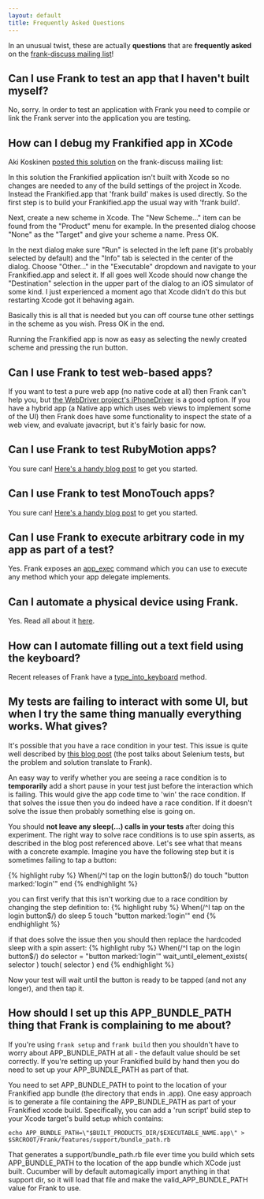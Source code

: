 ```yaml
---
layout: default
title: Frequently Asked Questions
---
```


In an unusual twist, these are actually **questions** that are **frequently
asked** on the [frank-discuss mailing list](mailing_lists.html)!

## Can I use Frank to test an app that I haven't built myself?

No, sorry. In order to test an application with Frank you need to
compile or link the Frank server into the application you are testing.

## How can I debug my Frankified app in XCode

Aki Koskinen [posted this solution](https://groups.google.com/d/msg/frank-discuss/NlN7kb4iUB4/yKm_IV7MBRQJ) on the frank-discuss mailing list:

In this solution the Frankified application isn't built with Xcode so no changes are needed to any of the build settings of the project in Xcode. Instead the Frankified.app that 'frank build' makes is used directly. So the first step is to build your Frankified.app the usual way with 'frank build'.

Next, create a new scheme in Xcode. The "New Scheme..." item can be found from the "Product" menu for example. In the presented dialog choose "None" as the "Target" and give your scheme a name. Press OK.

In the next dialog make sure "Run" is selected in the left pane (it's probably selected by default) and the "Info" tab is selected in the center of the dialog. Choose "Other..." in the "Executable" dropdown and navigate to your Frankified.app and select it. If all goes well Xcode should now change the "Destination" selection in the upper part of the dialog to an iOS simulator of some kind. I just experienced a moment ago that Xcode didn't do this but restarting Xcode got it behaving again.

Basically this is all that is needed but you can off course tune other settings in the scheme as you wish. Press OK in the end.

Running the Frankified app is now as easy as selecting the newly created scheme and pressing the run button.


## Can I use Frank to test web-based apps?
If you want to test a pure web app (no native code at all) then Frank can't help you, but [the WebDriver project's iPhoneDriver](http://code.google.com/p/selenium/wiki/IPhoneDriver) is a good option. If you have a hybrid app (a Native app which uses web views to implement some of the UI) then Frank does have some functionality to inspect the state of a web view, and evaluate javacript, but it's fairly basic for now.

## Can I use Frank to test RubyMotion apps?
You sure can! [Here's a handy blog post](http://calebcohoon.blogspot.com.au/2012/06/test-rubymotion-apps-using-cucumber.html) to get you started.

## Can I use Frank to test MonoTouch apps?
You sure can! [Here's a handy blog post](http://www.alejandrobeiderman.com/2012/11/setting-up-frank-with-monotouch/) to get you started.

## Can I use Frank to execute arbitrary code in my app as part of a test?

Yes. Frank exposes an [app_exec](http://rdoc.info/github/moredip/Frank/Frank/Cucumber/FrankHelper#app_exec-instance_method) command which you can use to execute
any method which your app delegate implements.

## Can I automate a physical device using Frank.

Yes. Read all about it [here](device.html).


## How can I automate filling out a text field using the keyboard?
Recent releases of Frank have a [type_into_keyboard](http://rdoc.info/github/moredip/Frank/Frank/Cucumber/KeyboardHelper#type_into_keyboard-instance_method) method.

## My tests are failing to interact with some UI, but when I try the same thing manually everything works. What gives?

It's possible that you have a race condition in your test. This issue is quite well described by [this blog post](http://sauceio.com/index.php/2011/04/how-to-lose-races-and-win-at-selenium/) (the post talks about Selenium tests, but the problem and solution translate to Frank).

An easy way to verify whether you are seeing a race condition is to **temporarily** add a short pause in your test just before the interaction which is failing. This would give the app code time to 'win' the race condition. If that solves the issue then you do indeed have a race condition. If it doesn't solve the issue then probably something else is going on.

You should **not leave any sleep(...) calls in your tests** after doing this experiment. The right way to solve race conditions is to use spin asserts, as described in the blog post referenced above. Let's see what that means with a concrete example. Imagine you have the following step but it is sometimes failing to tap a button:

{% highlight ruby %}
    When(/^I tap on the login button$/) do
      touch "button marked:'login'"
    end
{% endhighlight %}

you can first verify that this isn't working due to a race condition by changing the step definition to:
{% highlight ruby %}
    When(/^I tap on the login button$/) do
      sleep 5
      touch "button marked:'login'"
    end
{% endhighlight %}

if that does solve the issue then you should then replace the hardcoded sleep with a spin assert:
{% highlight ruby %}
    When(/^I tap on the login button$/) do
      selector = "button marked:'login'"
      wait_until_element_exists( selector )
      touch( selector )
    end
{% endhighlight %}

Now your test will wait until the button is ready to be tapped (and not any longer), and then tap it.


## How should I set up this APP_BUNDLE_PATH thing that Frank is complaining to me about?

If you're using `frank setup` and `frank build` then you shouldn't have to worry about APP_BUNDLE_PATH at all - the default value should be set correctly.
If you're setting up your Frankified build by hand then you do need to set up your APP_BUNDLE_PATH as part of that.

You need to set APP_BUNDLE_PATH to point to the location of your Frankified app bundle (the directory that ends in .app).
One easy approach is to generate a file containing the APP_BUNDLE_PATH as part of your Frankified xcode build. 
Specifically, you can add a 'run script' build step to your Xcode target's build setup which contains:

`echo APP_BUNDLE_PATH=\"$BUILT_PRODUCTS_DIR/$EXECUTABLE_NAME.app\" > $SRCROOT/Frank/features/support/bundle_path.rb`

That generates a support/bundle_path.rb file ever time you build which sets APP_BUNDLE_PATH to the location of the app bundle which XCode just built. 
Cucumber will by default automagically import anything in that support dir, so it will load that file and make the valid_APP_BUNDLE_PATH value for Frank to use.
